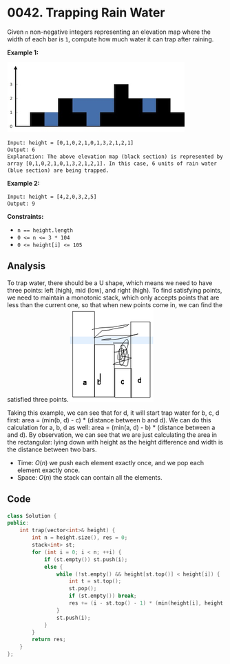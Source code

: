 # 0042. Trapping Rain Water

Given `n` non-negative integers representing an elevation map where the width of each bar is `1`, compute how much water it can trap after raining.

 

**Example 1:**

![IMAGE](resources/4B588E0ACC9802C8A67ED640E7F5FB1F.jpg)

```
Input: height = [0,1,0,2,1,0,1,3,2,1,2,1]
Output: 6
Explanation: The above elevation map (black section) is represented by array [0,1,0,2,1,0,1,3,2,1,2,1]. In this case, 6 units of rain water (blue section) are being trapped.
```

**Example 2:**

```
Input: height = [4,2,0,3,2,5]
Output: 9
```

 

**Constraints:**

- `n == height.length`
- `0 <= n <= 3 * 104`
- `0 <= height[i] <= 105`

## Analysis

To trap water, there should be a U shape, which means we need to have three points: left (high), mid (low), and right (high). To find satisfying points, we need to maintain a monotonic stack, which only accepts points that are less than the current one, so that when new points come in, we can find the satisfied three points. 
![Screen Shot 2020-10-07 at 7.47.22 PM.png](resources/82F743AC4AA9CFD78C295A2CFD4ED8A7.png)

Taking this example, we can see that for d, it will start trap water for b, c, d first: area = (min(b, d) - c) * (distance between b and d). We can do this calculation for a, b, d as well: area = (min(a, d) - b) * (distance between a and d). By observation, we can see that we are just calculating the area in the rectangular: lying down with height as the height difference and width is the distance between two bars.

* Time: $O(n)$ we push each element exactly once, and we pop each element exactly once.
* Space: $O(n)$ the stack can contain all the elements.

## Code

```c++
class Solution {
public:
    int trap(vector<int>& height) {
        int n = height.size(), res = 0;
        stack<int> st;
        for (int i = 0; i < n; ++i) {
            if (st.empty()) st.push(i);
            else {
                while (!st.empty() && height[st.top()] < height[i]) {
                    int t = st.top();
                    st.pop();
                    if (st.empty()) break;
                    res += (i - st.top() - 1) * (min(height[i], height[st.top()]) - height[t]);
                }
                st.push(i);
            }
        }
        return res;
    }
};
```